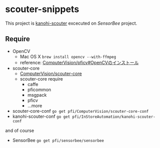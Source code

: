 # scouter-snippets

This project is [kanohi-scouter](https://github.pfidev.jp/InStoreAutomation/kanohi-scouter) excecuted on *SensorBee* project.

## Require

* OpenCV
    * Mac OS X `brew install opencv --with-ffmpeg`
    * reference: [ComputerVision/pficv#OpenCVのインストール](https://github.pfidev.jp/ComputerVision/pficv#opencv%E3%81%AE%E3%82%A4%E3%83%B3%E3%82%B9%E3%83%88%E3%83%BC%E3%83%AB)
* scouter-core
    * [ComputerVision/scouter-core](https://github.pfidev.jp/ComputerVision/scouter-core)
    * scouter-core require
        * caffe
        * pficommon
        * msgpack
        * pficv
        * ...more
* scouter-core-conf `go get pfi/ComputerVision/scouter-core-conf`
* kanohi-scouter-conf `go get pfi/InStoreAutomation/kanohi-scouter-conf`

and of course

* SensorBee `go get pfi/sensorbee/sensorbee`
